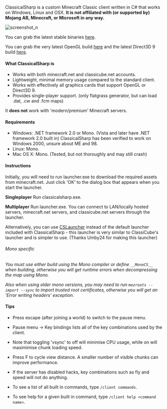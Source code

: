 ClassicalSharp is a custom Minecraft Classic client written in C# that works on Windows, Linux and OSX.
**It is not affiliated with (or supported by) Mojang AB, Minecraft, or Microsoft in any way.**

![screenshot_n](https://cloud.githubusercontent.com/assets/6509348/10800494/288b4f00-7e06-11e5-8344-5df33625cc8b.png)


You can grab the latest stable binaries [here](https://github.com/UnknownShadow200/ClassicalSharp/releases).

You can grab the very latest OpenGL build [here](http://cs.classicube.net/latest.zip) and the latest Direct3D 9 build [here](http://cs.classicube.net/latest.DirectX.zip).

#### What ClassicalSharp is
* Works with both minecraft.net and classicube.net accounts.
* Lightweight, minimal memory usage compared to the standard client.
* Works with effectively all graphics cards that support OpenGL or Direct3D 9.
* Provides single-player support. (only flatgrass generator, but can load .dat, .cw and .fcm maps)

It **does not** work with 'modern/premium' Minecraft servers.

#### Requirements
* Windows: .NET framework 2.0 or Mono. (Vista and later have .NET framework 2.0 built in)
ClassicalSharp has been verified to work on Windows 2000, unsure about ME and 98.
* Linux: Mono.
* Mac OS X: Mono. (Tested, but not thoroughly and may still crash)

#### Instructions
Initially, you will need to run launcher.exe to download the required assets from minecraft.net. 
Just click 'OK' to the dialog box that appears when you start the launcher.

**Singleplayer**
Run classicalsharp.exe.

**Multiplayer**
Run launcher.exe. You can connect to LAN/locally hosted servers, minecraft.net servers, and classicube.net servers through the launcher.

Alternatively, you can use [CSLauncher](https://github.com/umby24/CSLauncher/releases) instead of the default launcher included with ClassicalSharp - 
this launcher is very similar to ClassiCube's launcher and is simpler to use. (Thanks Umby24 for making this launcher)

###### *Mono specific*
*You must use either build using the Mono compiler or define `__MonoCS__` when building, otherwise you will get runtime errors when decompressing the map using Mono.*

*Also when using older mono versions, you may need to run `mozroots --import --sync` to import trusted root certificates, otherwise you will get an 'Error writing headers' exception.*

#### Tips
* Press escape (after joining a world) to switch to the pause menu.
* Pause menu -> Key bindings lists all of the key combinations used by the client. 
* Note that toggling 'vsync' to off will minimise CPU usage, while on will maximimise chunk loading speed.
* Press F to cycle view distance. A smaller number of visible chunks can improve performance.

* If the server has disabled hacks, key combinations such as fly and speed will not do anything.
* To see a list of all built in commands, type `/client commands`.
* To see help for a given built in command, type `/client help <command name>`.